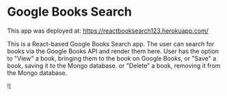 # Google Books Search #

This app was deployed at: https://reactbooksearch123.herokuapp.com/


This is a React-based Google Books Search app. The user can search for books via the Google Books API and render them here.
User has the option to "View" a book, bringing them to the book on Google Books, or "Save" a book, saving it to the Mongo 
database. or  "Delete" a book, removing it from the Mongo database.

![[](images/GoogleBppk1.png)

